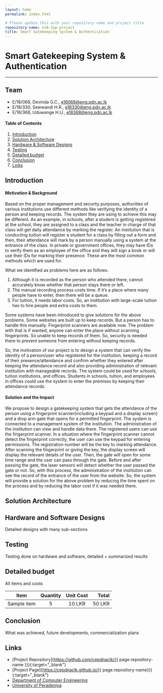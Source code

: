 ```yaml
---
layout: home
permalink: index.html

# Please update this with your repository name and project title
repository-name: e18-3yp-project
title: Smart Gatekeeping System & Authentication
---
```


[comment]: # "This is the standard layout for the project, but you can clean this and use your own template"

# Smart Gatekeeping System & Authentication

---

## Team
-  E/18/068, Devinda G.C., [e18068@eng.pdn.ac.lk](mailto:e18068@eng.pdn.ac.lk)
-  E/18/330, Sewwandi H.R., [e18330@eng.pdn.ac.lk](mailto:e18330@eng.pdn.ac.lk)
-  E/18/368, Uduwange H.U., [e18368@eng.pdn.ac.lk](mailto:e18368@eng.pdn.ac.lk)

<!-- Image (photo/drawing of the final hardware) should be here -->

<!-- This is a sample image, to show how to add images to your page. To learn more options, please refer [this](https://projects.ce.pdn.ac.lk/docs/faq/how-to-add-an-image/) -->

<!-- ![Sample Image](./images/sample.png) -->

#### Table of Contents
1. [Introduction](#introduction)
2. [Solution Architecture](#solution-architecture )
3. [Hardware & Software Designs](#hardware-and-software-designs)
4. [Testing](#testing)
5. [Detailed budget](#detailed-budget)
6. [Conclusion](#conclusion)
7. [Links](#links)

## Introduction

#### Motivation & Background

Based on the proper management and security purposes, authorities of various institutions use different methods like verifying the identity of a person and keeping records. The system they are using to achieve this may be different. As an example, in schools, after a student is getting registered at the school, they are assigned to a class and the teacher in charge of that class will get daily attendance by marking the register. An institution that is conducting tuition will register a student for a class by filling out a form and then, their attendance will mark by a person manually using a system at the entrance of the class. In private or government offices, they may have IDs to verify them as an employee of the office and they will sign a book or will use their IDs for marking their presence. These are the most common methods which are used for.

What we identified as problems here are as follows.
1. Although it is recorded as the person who attended there, cannot accurately know whether that person stays there or left.
2. The manual recording process costs time. If it’s a place where many people have to enter, then there will be a queue.
3. For tuition, it needs labor costs. So, an institution with large-scale tuition has to hire people and extra costs to them. 

Some systems have been introduced to give solutions for the above problems. Some websites are built up to keep records. But a person has to handle this manually. Fingerprint scanners are available now. The problem with that is if wanted, anyone can enter the place without scanning fingerprints. So unable to keep records of them. So, security is needed there to prevent someone from entering without keeping records.

So, the motivation of our project is to design a system that can verify the identity of a person/user who registered for the institution, keeping a record of their presence/attendance and confirm whether they entered after keeping the attendance record and also providing administration of relevant institution with manageable records. The system could be used for schools, tuition institutions, and offices. Students in schools, tuition, and employees in offices could use the system to enter the premises by keeping their attendance records.

#### Solution and the Impact

We propose to design a gatekeeping system that gets the attendance of the person using a fingerprint scanner(including a keypad and a display screen) and a drop arm gate that opens for a permitted fingerprint. The system is connected to a management system of the institution. The administration of the institution can view and handle data there.
The registered users can use the fingerprint scanner. In a situation where the fingerprint scanner cannot detect the fingerprint correctly, the user can use the keypad for entering permissions. The registration number will be the key to marking attendance. After scanning the fingerprint or giving the key, the display screen will display the relevant details of the user. Then, the gate will open for some time range and the user can pass through the gate. Before and after passing the gate, the laser sensors will detect whether the user passed the gate or not. So, with this process, the administration of the institution can see the record of the entrance of the user from the website. 
So, the system will provide a solution for the above problem by reducing the time spent on the process and by reducing the labor cost if it was needed there.

<!-- ![Sample Image](./images/Capture.PNG) -->


## Solution Architecture

<!-- ![Sample Image](./images/Solution_Architecture.PNG) -->

## Hardware and Software Designs

Detailed designs with many sub-sections

## Testing

Testing done on hardware and software, detailed + summarized results

## Detailed budget

All items and costs

| Item          | Quantity  | Unit Cost  | Total  |
| ------------- |:---------:|:----------:|-------:|
| Sample item   | 5         | 10 LKR     | 50 LKR |

## Conclusion

What was achieved, future developments, commercialization plans

## Links

- [Project Repository](https://github.com/cepdnaclk/{{ page.repository-name }}){:target="_blank"}
- [Project Page](https://cepdnaclk.github.io/{{ page.repository-name}}){:target="_blank"}
- [Department of Computer Engineering](http://www.ce.pdn.ac.lk/)
- [University of Peradeniya](https://eng.pdn.ac.lk/)

[//]: # (Please refer this to learn more about Markdown syntax)
[//]: # (https://github.com/adam-p/markdown-here/wiki/Markdown-Cheatsheet)
